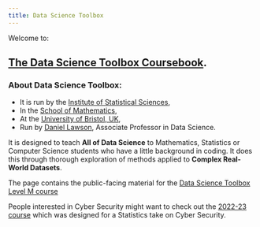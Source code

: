 ```yaml
---
title: Data Science Toolbox
---
```

Welcome to:

## [The Data Science Toolbox Coursebook](coursebook.html).

### About Data Science Toolbox:

* It is run by the [Institute of Statistical Sciences](https://www.bristolmathsresearch.org/statistical-science/),
* In the [School of Mathematics](https://www.bristol.ac.uk/maths),
* At the [University of Bristol, UK](https://www.bristol.ac.uk),
* Run by [Daniel Lawson](https://people.maths.bris.ac.uk/~madjl/), Associate Professor in Data Science.

It is designed to teach **All of Data Science** to Mathematics, Statistics or Computer Science students who have a little background in coding. It does this through thorough exploration of methods applied to **Complex Real-World Datasets**.

The page contains the public-facing material for the [Data Science Toolbox Level M course](https://www.bristol.ac.uk/unit-programme-catalogue/UnitDetails.jsa?ayrCode=25%2F26&unitCode=MATHM0029)

People interested in Cyber Security might want to check out the [2022-23 course](cb-cyber) which was designed for a Statistics take on Cyber Security.
